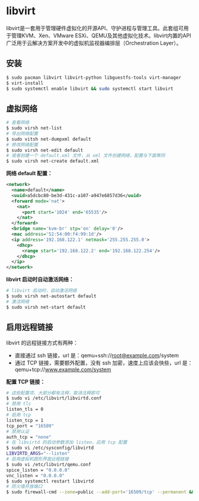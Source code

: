 # libvirt

libvirt是一套用于管理硬件虚拟化的开源API、守护进程与管理工具。此套组可用于管理KVM、Xen、VMware ESXi、QEMU及其他虚拟化技术。libvirt内置的API广泛用于云解决方案开发中的虚拟机监视器编排层（Orchestration Layer）。

## 安装

```bash
$ sudo pacman libvirt libvirt-python libguestfs-tools virt-manager
$ virt-install
$ sudo systemctl enable libvirt && sudo systemctl start libvirt
```

## 虚拟网络

```bash
# 查看网络
$ sudo virsh net-list
# 导出网络配置
$ sudo vitsh net-dumpxml default
# 修改网络配置
$ sudo virsh net-edit default
# 或者创建一个 default.xml 文件，从 xml 文件创建网络，配置与下面等同
$ sudo virsh net-create default.xml
```

**网络 default 配置：**

```xml
<network>
  <name>default</name>
  <uuid>a5dcbc80-be3d-431c-a107-a947e6857d36</uuid>
  <forward mode='nat'>
    <nat>
      <port start='1024' end='65535'/>
    </nat>
  </forward>
  <bridge name='kvm-br' stp='on' delay='0'/>
  <mac address='52:54:00:f4:99:1d'/>
  <ip address='192.168.122.1' netmask='255.255.255.0'>
    <dhcp>
      <range start='192.168.122.2' end='192.168.122.254'/>
    </dhcp>
  </ip>
</network>
```

**libvirt 启动时自动激活网络：**

```bash
# libvirt 启动时，自动激活网络
$ sudo virsh net-autostart default
# 激活网络
$ sudo virsh net-start default
```

## 启用远程链接

libvirt 的远程链接方式有两种：

* 直接通过 ssh 链接，url 是：qemu+ssh://root@example.com/system
* 通过 TCP 链接，需要额外配置，没有 ssh 加密，速度上应该会快些，url 是：qemu+tcp://www.example.com/system

**配置 TCP 链接：**

```bash
# 这些配置项，大部分都有注释，取消注释即可
$ sudo vi /etc/libvirt/libvirtd.conf
# 禁用 tls
listen_tls = 0
# 启用 tcp
listen_tcp = 1
tcp_port = "16509"
# 禁用认证
auth_tcp = "none"
# 在 libvirtd 的启动参数添加 listen，应用 tcp 配置
$ sudo vi /etc/sysconfig/libvirtd
LIBVIRTD_ARGS="--listen"
# 启用虚拟机图形界面远程链接
$ sudo vi /etc/libvirt/qemu.conf
spice_listen = "0.0.0.0"
vnc_listen = "0.0.0.0"
$ sudo systemctl restart libvirtd
# 防火墙开放端口
$ sudo firewall-cmd --zone=public --add-port='16509/tcp' --permanent && sudo firewall-cmd --reload
```

